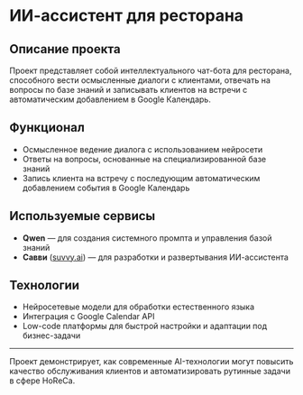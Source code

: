 # ИИ-ассистент для ресторана

## Описание проекта  
Проект представляет собой интеллектуального чат-бота для ресторана, способного вести осмысленные диалоги с клиентами, отвечать на вопросы по базе знаний и записывать клиентов на встречи с автоматическим добавлением в Google Календарь.

## Функционал  
- Осмысленное ведение диалога с использованием нейросети  
- Ответы на вопросы, основанные на специализированной базе знаний  
- Запись клиента на встречу с последующим автоматическим добавлением события в Google Календарь  

## Используемые сервисы  
- **Qwen** — для создания системного промпта и управления базой знаний  
- **Савви** ([suvvy.ai](https://suvvy.ai/)) — для разработки и развертывания ИИ-ассистента  

## Технологии  
- Нейросетевые модели для обработки естественного языка  
- Интеграция с Google Calendar API  
- Low-code платформы для быстрой настройки и адаптации под бизнес-задачи  

---

Проект демонстрирует, как современные AI-технологии могут повысить качество обслуживания клиентов и автоматизировать рутинные задачи в сфере HoReCa.
